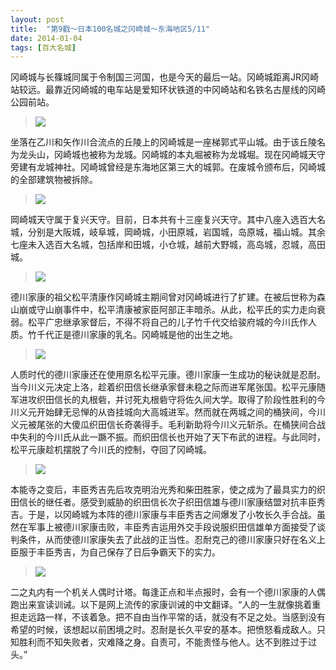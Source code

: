 ```yaml
---
layout: post
title:  "第9戳～日本100名城之冈崎城～东海地区5/11"
date: 2014-01-04
tags: [百大名城]
---
```


冈崎城与长篠城同属于令制国三河国，也是今天的最后一站。冈崎城距离JR冈崎站较远。最靠近冈崎城的电车站是爱知环状铁道的中冈崎站和名铁名古屋线的冈崎公园前站。

> <img src="{{ site.baseurl }}/assets/oshiro/045/okazakijou-001.jpg">

坐落在乙川和矢作川合流点的丘陵上的冈崎城是一座梯郭式平山城。由于该丘陵名为龙头山，冈崎城也被称为龙城。冈崎城的本丸堀被称为龙城堀。现在冈崎城天守旁建有龙城神社。冈崎城曾经是东海地区第三大的城郭。在废城令颁布后，冈崎城的全部建筑物被拆除。


> <img src="{{ site.baseurl }}/assets/oshiro/045/okazakijou-002.jpg">

岡崎城天守属于复兴天守。目前，日本共有十三座复兴天守。其中八座入选百大名城，分别是大阪城，岐阜城，岡崎城，小田原城，岩国城，岛原城，福山城。其余七座未入选百大名城，包括岸和田城，小仓城，越前大野城，高岛城，忍城，高田城。

> <img src="{{ site.baseurl }}/assets/oshiro/045/okazakijou-003.jpg">

德川家康的祖父松平清康作冈崎城主期间曾对冈崎城进行了扩建。在被后世称为森山崩或守山崩事件中，松平清康被家臣阿部正丰暗杀。从此，松平氏的实力走向衰弱。松平广忠继承家督后，不得不将自己的儿子竹千代交给骏府城的今川氏作人质。竹千代正是德川家康的乳名。冈崎城是他的出生之地。

> <img src="{{ site.baseurl }}/assets/oshiro/045/okazakijou-004.jpg">

人质时代的德川家康还在使用原名松平元康。德川家康一生成功的秘诀就是忍耐。当今川义元决定上洛，趁着织田信长继承家督未稳之际而进军尾张国。松平元康随军进攻织田信长的丸根砦，并讨死丸根砦守将佐久间大学。取得了阶段性胜利的今川义元开始肆无忌惮的从沓挂城向大高城进军。然而就在两城之间的桶狭间，今川义元被尾张的大傻瓜织田信长奇袭得手。毛利新助将今川义元斩杀。在桶狭间合战中失利的今川氏从此一蹶不振。而织田信长也开始了天下布武的进程。与此同时，松平元康趁机摆脱了今川氏的控制，夺回了冈崎城。

> <img src="{{ site.baseurl }}/assets/oshiro/045/okazakijou-005.jpg">

本能寺之变后，丰臣秀吉先后攻克明治光秀和柴田胜家，使之成为了最具实力的织田信长的继任者。感受到威胁的织田信长次子织田信雄与德川家康结盟对抗丰臣秀吉。于是，以冈崎城为本阵的德川家康与丰臣秀吉之间爆发了小牧长久手合战。虽然在军事上被德川家康击败，丰臣秀吉运用外交手段说服织田信雄单方面接受了谈判条件，从而使德川家康失去了此战的正当性。忍耐克己的德川家康只好在名义上臣服于丰臣秀吉，为自己保存了日后争霸天下的实力。

> <img src="{{ site.baseurl }}/assets/oshiro/045/okazakijou-006.jpg">

二之丸内有一个机关人偶时计塔。每逢正点和半点报时，会有一个德川家康的人偶跑出来宣读训诫。以下是网上流传的家康训诫的中文翻译。“人的一生就像挑着重担走远路一样，不该着急。把不自由当作平常的话，就没有不足之处。当感到没有希望的时候，该想起以前困境之时。忍耐是长久平安的基本。把愤怒看成敌人。只知胜利而不知失败者，灾难降之身。自责可，不能责怪与他人。达不到胜过于过头。”
